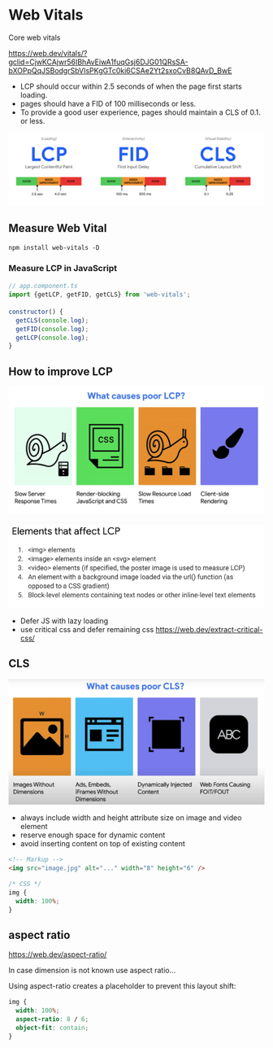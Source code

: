 # Web Vitals

Core web vitals

https://web.dev/vitals/?gclid=CjwKCAjwr56IBhAvEiwA1fuqGsj6DJG01QRsSA-bXOPpQqJSBodgrSbVIsPKgGTc0ki6CSAe2Yt2sxoCvB8QAvD_BwE

- LCP should occur within 2.5 seconds of when the page first starts loading.
- pages should have a FID of 100 milliseconds or less.
- To provide a good user experience, pages should maintain a CLS of 0.1. or less.

![web vitals](../images/core-web-vital.png)

## Measure Web Vital

```
npm install web-vitals -D
```

### Measure LCP in JavaScript

```javascript
// app.component.ts
import {getLCP, getFID, getCLS} from 'web-vitals';

constructor() {
  getCLS(console.log);
  getFID(console.log);
  getLCP(console.log);
}
```

## How to improve LCP

![poor lcp](../images/poor-lcp.png)

![Elemt affect lcp](../images/elm-affect-lcp.png)

- Defer JS with lazy loading
- use critical css and defer remaining css
  https://web.dev/extract-critical-css/

## CLS

![Poor cls](../images/poor-cls.png)

- always include width and height attribute size on image and video element
- reserve enough space for dynamic content
- avoid inserting content on top of existing content

```html
<!-- Markup -->
<img src="image.jpg" alt="..." width="8" height="6" />
```

```css
/* CSS */
img {
  width: 100%;
}
```

## aspect ratio

https://web.dev/aspect-ratio/

In case dimension is not known use aspect ratio...

Using aspect-ratio creates a placeholder to prevent this layout shift:

```css
img {
  width: 100%;
  aspect-ratio: 8 / 6;
  object-fit: contain;
}
```
